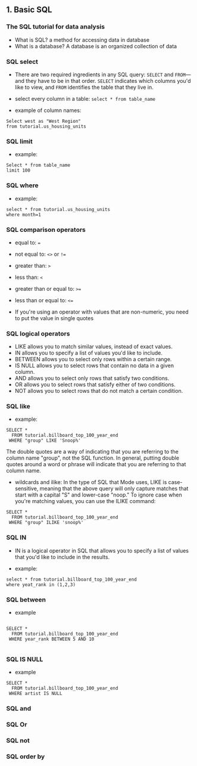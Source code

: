 ## 1. Basic SQL

### The SQL tutorial for data analysis

- What is SQL? a method for accessing data in database
- What is a database? A database is an organized collection of data


### SQL select

- There are two required ingredients in any SQL query: ```SELECT``` and ```FROM```—and they have to be in that order. ```SELECT``` indicates which columns you'd like to view, and ```FROM``` identifies the table that they live in.

- select every column in a table: ```select * from table_name```

- example of column names:

```
Select west as "West Region"
from tutorial.us_housing_units

```

### SQL limit

- example:

```
Select * from table_name
limit 100
```


### SQL where

- example:

```
select * from tutorial.us_housing_units
where month=1

```


### SQL comparison operators


- equal to: ```=```
- not equal to: ```<>``` or ```!=```
- greater than: ```>```
- less than: ```<```
- greater than or equal to: ```>=```
- less than or equal to: ```<=```


- If you're using an operator with values that are non-numeric, you need to put the value in single quotes


### SQL logical operators

- LIKE allows you to match similar values, instead of exact values.
- IN allows you to specify a list of values you'd like to include.
- BETWEEN allows you to select only rows within a certain range.
- IS NULL allows you to select rows that contain no data in a given column.
- AND allows you to select only rows that satisfy two conditions.
- OR allows you to select rows that satisfy either of two conditions.
- NOT allows you to select rows that do not match a certain condition.

### SQL like

- example:
```
SELECT *
  FROM tutorial.billboard_top_100_year_end
 WHERE "group" LIKE 'Snoop%'
```

The double quotes are a way of indicating that you are referring to the column name "group", not the SQL function. In general, putting double quotes around a word or phrase will indicate that you are referring to that column name.

- wildcards and ilike: In the type of SQL that Mode uses, LIKE is case-sensitive, meaning that the above query will only capture matches that start with a capital "S" and lower-case "noop." To ignore case when you're matching values, you can use the ILIKE command:

```
SELECT *
  FROM tutorial.billboard_top_100_year_end
 WHERE "group" ILIKE 'snoop%'
```

### SQL IN

- IN is a logical operator in SQL that allows you to specify a list of values that you'd like to include in the results.

- example:

```
select * from tutorial.billboard_top_100_year_end
where yeat_rank in (1,2,3)

```


### SQL between

- example

```

SELECT *
  FROM tutorial.billboard_top_100_year_end
 WHERE year_rank BETWEEN 5 AND 10


```


### SQL IS NULL

- example

```
SELECT *
  FROM tutorial.billboard_top_100_year_end
 WHERE artist IS NULL

```


### SQL and

### SQL Or

### SQL not

### SQL order by
